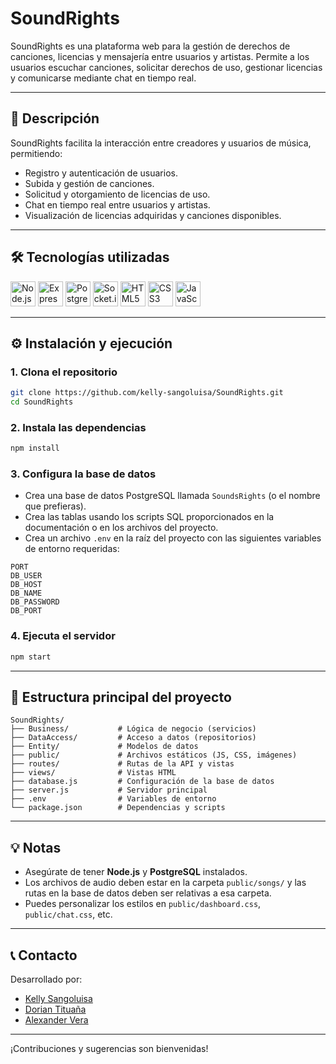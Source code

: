 # SoundRights

SoundRights es una plataforma web para la gestión de derechos de canciones, licencias y mensajería entre usuarios y artistas. Permite a los usuarios escuchar canciones, solicitar derechos de uso, gestionar licencias y comunicarse mediante chat en tiempo real.

---

## 🚀 Descripción

SoundRights facilita la interacción entre creadores y usuarios de música, permitiendo:
- Registro y autenticación de usuarios.
- Subida y gestión de canciones.
- Solicitud y otorgamiento de licencias de uso.
- Chat en tiempo real entre usuarios y artistas.
- Visualización de licencias adquiridas y canciones disponibles.

---

## 🛠️ Tecnologías utilizadas

<p align="left">
  <img src="https://cdn.jsdelivr.net/gh/devicons/devicon/icons/nodejs/nodejs-original.svg" alt="Node.js" width="40" height="40"/>
  <img src="https://cdn.jsdelivr.net/gh/devicons/devicon/icons/express/express-original.svg" alt="Express" width="40" height="40"/>
  <img src="https://cdn.jsdelivr.net/gh/devicons/devicon/icons/postgresql/postgresql-original.svg" alt="PostgreSQL" width="40" height="40"/>
  <img src="https://cdn.jsdelivr.net/gh/devicons/devicon/icons/socketio/socketio-original.svg" alt="Socket.io" width="40" height="40"/>
  <img src="https://cdn.jsdelivr.net/gh/devicons/devicon/icons/html5/html5-original.svg" alt="HTML5" width="40" height="40"/>
  <img src="https://cdn.jsdelivr.net/gh/devicons/devicon/icons/css3/css3-original.svg" alt="CSS3" width="40" height="40"/>
  <img src="https://cdn.jsdelivr.net/gh/devicons/devicon/icons/javascript/javascript-original.svg" alt="JavaScript" width="40" height="40"/>
</p>


---

## ⚙️ Instalación y ejecución

### 1. Clona el repositorio

```bash
git clone https://github.com/kelly-sangoluisa/SoundRights.git
cd SoundRights
```

### 2. Instala las dependencias

```bash
npm install
```

### 3. Configura la base de datos

- Crea una base de datos PostgreSQL llamada `SoundsRights` (o el nombre que prefieras).
- Crea las tablas usando los scripts SQL proporcionados en la documentación o en los archivos del proyecto.
- Crea un archivo `.env` en la raíz del proyecto con las siguientes variables de entorno requeridas:
```
PORT
DB_USER
DB_HOST
DB_NAME
DB_PASSWORD
DB_PORT
```

### 4. Ejecuta el servidor

```bash
npm start
```
---

## 📁 Estructura principal del proyecto

```
SoundRights/
├── Business/           # Lógica de negocio (servicios)
├── DataAccess/         # Acceso a datos (repositorios)
├── Entity/             # Modelos de datos
├── public/             # Archivos estáticos (JS, CSS, imágenes)
├── routes/             # Rutas de la API y vistas
├── views/              # Vistas HTML
├── database.js         # Configuración de la base de datos
├── server.js           # Servidor principal
├── .env                # Variables de entorno
└── package.json        # Dependencias y scripts
```

---

## 💡 Notas

- Asegúrate de tener **Node.js** y **PostgreSQL** instalados.
- Los archivos de audio deben estar en la carpeta `public/songs/` y las rutas en la base de datos deben ser relativas a esa carpeta.
- Puedes personalizar los estilos en `public/dashboard.css`, `public/chat.css`, etc.

---

## 📞 Contacto

Desarrollado por:  
- [Kelly Sangoluisa](https://github.com/kelly-sangoluisa)
- [Dorian Tituaña](https://github.com/DorianTitu)  
- [Alexander Vera](https://github.com/alexanderv10)


---

¡Contribuciones y sugerencias son bienvenidas! 
